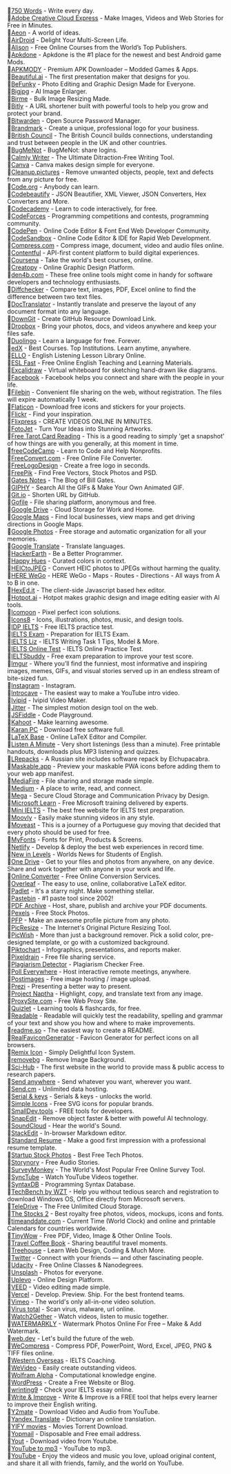 🚀[750 Words](https://750words.com) - Write every day.<br>
🚀[Adobe Creative Cloud Express](https://www.adobe.com/express/) - Make Images, Videos and Web Stories for Free in Minutes.<br>
🚀[Aeon](https://aeon.co) - A world of ideas.<br>
🚀[AirDroid](https://www.airdroid.com/) - Delight Your Multi-Screen Life.<br>
🚀[Alison](https://alison.com) - Free Online Courses from the World’s Top Publishers.<br>
🚀[Apkdone](https://apkdone.com) - Apkdone is the #1 place for the newest and best Android game Mods.<br>
🚀[APKMODY](https://apkmody.io) - Premium APK Downloader – Modded Games & Apps.<br>
🚀[Beautiful.ai](https://www.beautiful.ai/) - The first presentation maker that designs for you.<br>
🚀[BeFunky](https://www.befunky.com/) - Photo Editing and Graphic Design Made for Everyone.<br>
🚀[Bigjpg](https://bigjpg.com/) - AI Image Enlarger.<br>
🚀[Birme](https://www.birme.net/) - Bulk Image Resizing Made.<br>
🚀[Bitly](https://bitly.com/) - A URL shortener built with powerful tools to help you grow and protect your brand.<br>
🚀[Bitwarden](https://bitwarden.com) - Open Source Password Manager.<br>
🚀[Brandmark](https://brandmark.io/) - Create a unique, professional logo for your business.<br>
🚀[British Council](https://www.britishcouncil.org) - The British Council builds connections, understanding and trust between people in the UK and other countries.<br>
🚀[BugMeNot](http://bugmenot.com) - BugMeNot: share logins.<br>
🚀[Calmly Writer](https://www.calmlywriter.com) - The Ultimate Ditraction-Free Writing Tool.<br>
🚀[Canva](https://www.canva.com) - Canva makes design simple for everyone.<br>
🚀[Cleanup.pictures](https://cleanup.pictures/) - Remove unwanted objects, people, text and defects from any picture for free.<br>
🚀[Code.org](https://code.org) - Anybody can learn.<br>
🚀[Codebeautify](https://codebeautify.org) - JSON Beautifier, XML Viewer, JSON Converters, Hex Converters and More.<br>
🚀[Codecademy](https://www.codecademy.com) - Learn to code interactively, for free.<br>
🚀[CodeForces](http://codeforces.com) - Programming competitions and contests, programming community.<br>
🚀[CodePen](https://codepen.io) - Online Code Editor & Font End Web Developer Community.<br>
🚀[CodeSandbox](https://codesandbox.io) - Online Code Editor & IDE for Rapid Web Development.<br>
🚀[Compress.com](https://www.compresss.com) - Compress image, document, video and audio files online.<br>
🚀[Contentful](https://www.contentful.com) - API-first content platform to build digital experiences.<br>
🚀[Coursena](https://www.coursera.org) - Take the world's best courses, online.<br>
🚀[Creatopy](https://www.creatopy.com) - Online Graphic Design Platform.<br>
🚀[den4b.com](http://www.den4b.com/tools) - These free online tools might come in handy for software developers and technology enthusiasts.<br>
🚀[Diffchecker](https://www.diffchecker.com/) - Compare text, images, PDF, Excel online to find the difference between two text files.<br>
🚀[DocTranslator](https://www.onlinedoctranslator.com/en/) - Instantly translate and preserve the layout of any document format into any language.<br>
🚀[DownGit](https://downgit.github.io/#/home) - Create GitHub Resource Download Link.<br>
🚀[Dropbox](https://www.dropbox.com) - Bring your photos, docs, and videos anywhere and keep your files safe.<br>
🚀[Duolingo](https://www.duolingo.com) - Learn a language for free. Forever.<br>
🚀[edX](https://www.edx.org) - Best Courses. Top Institutions. Learn anytime, anywhere.<br>
🚀[ELLO](https://elllo.org) - English Listening Lesson Library Online.<br>
🚀[ESL Fast](https://www.eslfast.com) - Free Online English Teaching and Learning Materials.<br>
🚀[Excalidraw](https://excalidraw.com/) - Virtual whiteboard for sketching hand-drawn like diagrams.<br>
🚀[Facebook](https://www.facebook.com) - Facebook helps you connect and share with the people in your life.<br>
🚀[Filebin](https://filebin.net) - Convenient file sharing on the web, without registration. The files will expire automatically 1 week.<br>
🚀[Flaticon](https://www.flaticon.com) - Download free icons and stickers for your projects.<br>
🚀[Flickr](https://www.flickr.com) - Find your inspiration.<br>
🚀[Flixpress](https://flixpress.com) - CREATE VIDEOS ONLINE IN MINUTES.<br>
🚀[FotoJet](https://www.fotojet.com) - Turn Your Ideas into Stunning Artworks.<br>
🚀[Free Tarot Card Reading](https://www.free-tarot-reading.net/free) - This is a good reading to simply 'get a snapshot' of how things are with you generally, at this moment in time.<br>
🚀[freeCodeCamp](https://www.freecodecamp.org/) - Learn to Code and Help Nonprofits.<br>
🚀[FreeConvert.com](https://www.freeconvert.com) - Free Online File Converter.<br>
🚀[FreeLogoDesign](https://www.freelogodesign.org) - Create a free logo in seconds.<br>
🚀[FreePik](https://www.freepik.com) - Find Free Vectors, Stock Photos and PSD.<br>
🚀[Gates Notes](https://www.gatesnotes.com) - The Blog of Bill Gates.<br>
🚀[GIPHY](https://giphy.com) - Search All the GIFs & Make Your Own Animated GIF.<br>
🚀[Git.io](https://git.io) - Shorten URL by GitHub.<br>
🚀[Gofile](https://gofile.io) - File sharing platform, anonymous and free.<br>
🚀[Google Drive](https://www.google.com/drive/) - Cloud Storage for Work and Home.<br>
🚀[Google Maps](https://www.google.com/maps/@?dg=dbrw&newdg=1) - Find local businesses, view maps and get driving directions in Google Maps.<br>
🚀[Google Photos](https://www.google.com/photos/about/) - Free storage and automatic organization for all your memories.<br>
🚀[Google Translate](https://translate.google.com) - Translate languages.<br>
🚀[HackerEarth](https://www.hackerearth.com) - Be a Better Programmer.<br>
🚀[Happy Hues](https://www.happyhues.co) - Curated colors in context.<br>
🚀[HEICtoJPEG](https://heictojpg.com) - Convert HEIC photos to JPEGs without harming the quality.<br>
🚀[HERE WeGo](https://wego.here.com) - HERE WeGo - Maps - Routes - Directions - All ways from A to B in one.<br>
🚀[HexEd.it](https://hexed.it) - The client-side Javascript based hex editor.<br>
🚀[Hotpot.ai](https://hotpot.ai/) - Hotpot makes graphic design and image editing easier with AI tools.<br>
🚀[Icomoon](https://icomoon.io) - Pixel perfect icon solutions.<br>
🚀[Icons8](https://icons8.com) - Icons, illustrations, photos, music, and design tools.<br>
🚀[IDP IELTS](https://ielts.idp.com/uae/prepare/ielts-test-preparation-material/free) - Free IELTS practice test.<br>
🚀[IELTS Exam](https://www.english-exam.org/IELTS/) - Preparation for IELTS Exam.<br>
🚀[IELTS Liz](https://ieltsliz.com) - IELTS Writing Task 1 Tips, Model & More.<br>
🚀[IELTS Online Test](https://ieltsonlinetests.com) - IELTS Online Practice Test.<br>
🚀[IELTSbuddy](https://www.ieltsbuddy.com) - Free exam preparation to improve your test score.<br>
🚀[Imgur](https://imgur.com/) - Where you’ll find the funniest, most informative and inspiring images, memes, GIFs, and visual stories served up in an endless stream of bite-sized fun.<br>
🚀[Instagram](https://www.instagram.com) - Instagram.<br>
🚀[Introcave](https://intromaker.com/) - The easiest way to make a YouTube intro video.<br>
🚀[Ivipid](https://ivipid.com) - Ivipid Video Maker.<br>
🚀[Jitter](https://jitter.video/) - The simplest motion design tool on the web.<br>
🚀[JSFiddle](https://jsfiddle.net) - Code Playground.<br>
🚀[Kahoot](https://kahoot.com) - Make learning awesome.<br>
🚀[Karan PC](https://karanpc.com) - Download free software full.<br>
🚀[LaTeX Base](https://latexbase.com) - Online LaTeX Editor and Compiler.<br>
🚀[Listen A Minute](https://listenaminute.com) - Very short listenings (less than a minute). Free printable handouts, downloads plus MP3 listening and quizzes.<br>
🚀[LRepacks](https://lrepacks.net) - A Russian site includes software repack by Elchupacabra.<br>
🚀[Maskable.app](https://maskable.app) - Preview your maskable PWA icons before adding them to your web app manifest.<br>
🚀[MediaFire](https://www.mediafire.com) - File sharing and storage made simple.<br>
🚀[Medium](https://medium.com) - A place to write, read, and connect.<br>
🚀[Mega](https://mega.io) - Secure Cloud Storage and Communication Privacy by Design.<br>
🚀[Microsoft Learn](https://docs.microsoft.com/en-us/learn/) - Free Microsoft training delivered by experts.<br>
🚀[Mini IELTS](https://mini-ielts.com/) - The best free website for IELTS test preparation.<br>
🚀[Moovly](https://www.moovly.com) - Easily make stunning videos in any style.<br>
🚀[Moveast](https://moveast.me) - This is a journey of a Portuguese guy moving that decided that every photo should be used for free.<br>
🚀[MyFonts](https://www.myfonts.com/) - Fonts for Print, Products & Screens.<br>
🚀[Netlify](https://www.netlify.com/) - Develop & deploy the best web experiences in record time.<br>
🚀[New in Levels](https://www.newsinlevels.com) - Worlds News for Students of English.<br>
🚀[One Drive](https://onedrive.live.com) - Get to your files and photos from anywhere, on any device. Share and work together with anyone in your work and life.<br>
🚀[Online Converter](https://www.onlineconverter.com) - Free Online Conversion Services.<br>
🚀[Overleaf](https://www.overleaf.com) - The easy to use, online, collaborative LaTeX editor.<br>
🚀[Padlet](https://padlet.com/) - It's a starry night. Make something stellar.<br>
🚀[Pastebin](https://pastebin.com/) - #1 paste tool since 2002!<br>
🚀[PDF Archive](https://www.pdf-archive.com) - Host, share, publish and archive your PDF documents.<br>
🚀[Pexels](https://www.pexels.com) - Free Stock Photos.<br>
🚀[PFP](https://pfpmaker.com/) - Make an awesome profile picture from any photo.<br>
🚀[PicResize](https://picresize.com/) - The Internet's Original Picture Resizing Tool.<br>
🚀[PicWish](https://picwish.com/) - More than just a background remover. Pick a solid color, pre-designed template, or go with a customized background.<br>
🚀[Piktochart](https://piktochart.com) - Infographics, presentations, and reports maker.<br>
🚀[Pixeldrain](https://pixeldrain.com) - Free file sharing service.<br>
🚀[Plagiarism Detector](https://plagiarismdetector.net/) - Plagiarism Checker Free.<br>
🚀[Poll Everywhere](https://www.polleverywhere.com) - Host interactive remote meetings, anywhere.<br>
🚀[Postimages](https://postimages.org) - Free image hosting / image upload.<br>
🚀[Prezi](https://prezi.com) - Presenting a better way to present.<br>
🚀[Project Naptha](https://projectnaptha.com) - Highlight, copy, and translate text from any image.<br>
🚀[ProxySite.com](https://www.proxysite.com) - Free Web Proxy Site.<br>
🚀[Quizlet](https://quizlet.com) - Learning tools & flashcards, for free.<br>
🚀[Readable](https://readable.com) - Readable will quickly test the readability, spelling and grammar of your text and show you how and where to make improvements.<br>
🚀[readme.so](https://readme.so) - The easiest way to create a README.<br>
🚀[RealFaviconGenerator](https://realfavicongenerator.net/) - Favicon Generator for perfect icons on all browsers.<br>
🚀[Remix Icon](https://remixicon.com) - Simply Delightful Icon System.<br>
🚀[removebg](https://www.remove.bg) - Remove Image Background.<br>
🚀[Sci-Hub](https://sci-hub.hkvisa.net/) - The first website in the world to provide mass & public access to research papers.<br>
🚀[Send anywhere](https://send-anywhere.com) - Send whatever you want, wherever you want.<br>
🚀[Send.cm](https://send.cm) - Unlimited data hosting.<br>
🚀[Serial & keys](https://www.serials.ws) - Serials & keys - unlocks the world.<br>
🚀[Simple Icons](https://simpleicons.org) - Free SVG icons for popular brands.<br>
🚀[SmallDev.tools](https://smalldev.tools/) - FREE tools for developers.<br>
🚀[SnapEdit](https://snapedit.app/) - Remove object faster & better with poweful AI technology.<br>
🚀[SoundCloud](https://soundcloud.com) - Hear the world's Sound.<br>
🚀[StackEdit](https://stackedit.io) - In-browser Markdown editor.<br>
🚀[Standard Resume](https://standardresume.co) - Make a good first impression with a professional resume template.<br>
🚀[Startup Stock Photos](https://startupstockphotos.com) - Best Free Tech Photos.<br>
🚀[Storynory](https://www.storynory.com) - Free Audio Stories.<br>
🚀[SurveyMonkey](https://www.surveymonkey.com) - The World's Most Popular Free Online Survey Tool.<br>
🚀[SyncTube](https://sync-tube.de/) - Watch YouTube Videos together.<br>
🚀[SyntaxDB](https://syntaxdb.com) - Programming Syntax Database.<br>
🚀[TechBench by WZT](https://tb.rg-adguard.net/public.php) - Help you without tedious search and registration to download Windows OS, Office directly from Microsoft servers.<br>
🚀[TeleDrive](https://teledriveapp.com/) - The Free Unlimited Cloud Storage.<br>
🚀[The Stocks 2](http://thestocks.im) - Best royalty free photos, videos, mockups, icons and fonts.<br>
🚀[timeanddate.com](https://www.timeanddate.com) - Current Time (World Clock) and online and printable Calendars for countries worldwide.<br>
🚀[TinyWow](https://tinywow.com/) - Free PDF, Video, Image & Other Online Tools.<br>
🚀[Travel Coffee Book](https://travelcoffeebook.com) - Sharing beautiful travel moments.<br>
🚀[Treehouse](https://teamtreehouse.com) - Learn Web Design, Coding & Much More.<br>
🚀[Twitter](https://twitter.com) - Connect with your friends — and other fascinating people.<br>
🚀[Udacity](https://www.udacity.com) - Free Online Classes & Nanodegrees.<br>
🚀[Unsplash](https://unsplash.com) - Photos for everyone.<br>
🚀[Uplevo](https://www.uplevo.com/get-started) - Online Design Platform.<br>
🚀[VEED](https://www.veed.io) - Video editing made simple.<br>
🚀[Vercel](https://vercel.com/) - Develop. Preview. Ship. For the best frontend teams.<br>
🚀[Vimeo](https://vimeo.com/) - The world's only all-in-one video solution.<br>
🚀[Virus total](https://www.virustotal.com/gui/) - Scan virus, malware, url online.<br>
🚀[Watch2Gether](https://w2g.tv/) - Watch videos, listen to music together.<br>
🚀[WATERMARKLY](https://watermarkly.com/) - Watermark Photos Online For Free – Make & Add Watermark.<br>
🚀[web.dev](https://web.dev) - Let's build the future of the web.<br>
🚀[WeCompress](https://www.wecompress.com/en) - Compress PDF, PowerPoint, Word, Excel, JPEG, PNG & TIFF files online.<br>
🚀[Western Overseas](https://western-overseas.com) - IELTS Coaching.<br>
🚀[WeVideo](https://www.wevideo.com) - Easily create outstanding videos.<br>
🚀[Wolfram Alpha](https://www.wolframalpha.com) - Computational knowledge engine.<br>
🚀[WordPress](https://wordpress.com) - Create a Free Website or Blog.<br>
🚀[wrinting9](https://writing9.com) - Check your IELTS essay online.<br>
🚀[Write & Improve](https://writeandimprove.com/) - Write & Improve is a FREE tool that helps every learner to improve their English writing.<br>
🚀[Y2mate](https://www.y2mate.com/) - Download Video and Audio from YouTube.<br>
🚀[Yandex.Translate](https://translate.yandex.com/) - Dictionary an online translation.<br>
🚀[YIFY movies](https://yts.mx) - Movies Torrent Download.<br>
🚀[Yopmail](https://yopmail.com/en/) - Disposable and Free email address.<br>
🚀[Yout](https://yout.com) - Download video from Youtube.<br>
🚀[YouTube to mp3](https://ytmp3.cc) - YouTube to mp3.<br>
🚀[YouTube](https://www.youtube.com) - Enjoy the videos and music you love, upload original content, and share it all with friends, family, and the world on YouTube.<br>
